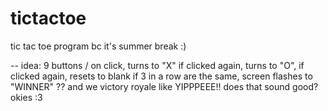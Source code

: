 # tictactoe
tic tac toe program bc it's summer break :)

 -- idea:
    9 buttons / on click, turns to "X" if clicked again, turns to "O", if clicked again, resets to blank
    if 3 in a row are the same, screen flashes to "WINNER" ?? and we victory royale like YIPPPEEE!!
    does that sound good?
    okies :3
